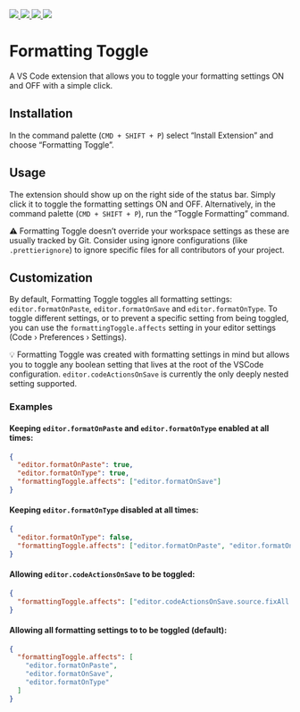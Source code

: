 <a href="https://marketplace.visualstudio.com/items?itemName=tombonnike.vscode-status-bar-format-toggle#overview">
  <img src="https://vsmarketplacebadge.apphb.com/version/tombonnike.vscode-status-bar-format-toggle.svg" />
  <img src="https://vsmarketplacebadge.apphb.com/downloads-short/tombonnike.vscode-status-bar-format-toggle.svg" />
  <img src="https://vsmarketplacebadge.apphb.com/installs-short/tombonnike.vscode-status-bar-format-toggle.svg" />
</a>

<a href="https://marketplace.visualstudio.com/items?itemName=tombonnike.vscode-status-bar-format-toggle#review-details">
  <img src="https://vsmarketplacebadge.apphb.com/rating-star/tombonnike.vscode-status-bar-format-toggle.svg" />
</a>


# Formatting Toggle

A VS Code extension that allows you to toggle your formatting settings ON and OFF with a simple click.

## Installation

In the command palette (`CMD + SHIFT + P`) select “Install Extension” and choose “Formatting Toggle”.

## Usage

The extension should show up on the right side of the status bar. Simply click it to toggle the formatting settings ON and OFF. Alternatively, in the command palette (`CMD + SHIFT + P`), run the “Toggle Formatting” command.

⚠️ Formatting Toggle doesn’t override your workspace settings as these are usually tracked by Git. Consider using ignore configurations (like `.prettierignore`) to ignore specific files for all contributors of your project.

## Customization

By default, Formatting Toggle toggles all formatting settings: `editor.formatOnPaste`, `editor.formatOnSave` and `editor.formatOnType`. To toggle different settings, or to prevent a specific setting from being toggled, you can use the `formattingToggle.affects` setting in your editor settings (Code › Preferences › Settings).

💡 Formatting Toggle was created with formatting settings in mind but allows you to toggle any boolean setting that lives at the root of the VSCode configuration. `editor.codeActionsOnSave` is currently the only deeply nested setting supported.

### Examples

#### Keeping `editor.formatOnPaste` and `editor.formatOnType` enabled at all times:

```json
{
  "editor.formatOnPaste": true,
  "editor.formatOnType": true,
  "formattingToggle.affects": ["editor.formatOnSave"]
}
```

#### Keeping `editor.formatOnType` disabled at all times:

```json
{
  "editor.formatOnType": false,
  "formattingToggle.affects": ["editor.formatOnPaste", "editor.formatOnSave"]
}
```

#### Allowing `editor.codeActionsOnSave` to be toggled:

```json
{
  "formattingToggle.affects": ["editor.codeActionsOnSave.source.fixAll.eslint"]
}
```

#### Allowing all formatting settings to to be toggled (default):

```json
{
  "formattingToggle.affects": [
    "editor.formatOnPaste",
    "editor.formatOnSave",
    "editor.formatOnType"
  ]
}
```
